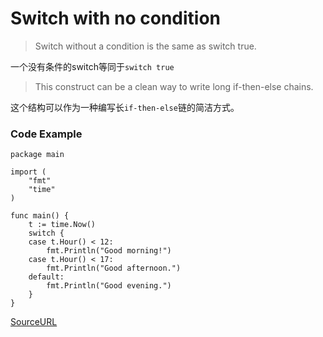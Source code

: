 # Switch with no condition

> Switch without a condition is the same as switch true.

一个没有条件的switch等同于`switch true`

> This construct can be a clean way to write long if-then-else chains.

这个结构可以作为一种编写长`if-then-else`链的简洁方式。

### Code Example

```
package main

import (
	"fmt"
	"time"
)

func main() {
	t := time.Now()
	switch {
	case t.Hour() < 12:
		fmt.Println("Good morning!")
	case t.Hour() < 17:
		fmt.Println("Good afternoon.")
	default:
		fmt.Println("Good evening.")
	}
}
```

[SourceURL](https://tour.golang.org/flowcontrol/11)
